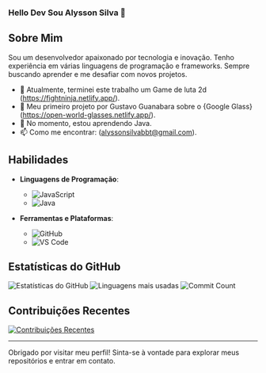 ### Hello Dev Sou Alysson Silva 👋

## Sobre Mim

Sou um desenvolvedor apaixonado por tecnologia e inovação. Tenho experiência em várias linguagens de programação e frameworks. Sempre buscando aprender e me desafiar com novos projetos.

- 🔭 Atualmente, terminei este trabalho um Game de luta 2d (https://fightninja.netlify.app/).
- 🔭 Meu primeiro projeto por Gustavo Guanabara sobre o {Google Glass} (https://open-world-glasses.netlify.app/).
- 🌱 No momento, estou aprendendo Java.
- 📫 Como me encontrar: (alyssonsilvabbt@gmail.com).


## Habilidades

- **Linguagens de Programação**: 
  - ![JavaScript](https://img.shields.io/badge/-JavaScript-F7DF1E?style=flat-square&logo=javascript&logoColor=black)
  - ![Java](https://img.shields.io/badge/-Java-007396?style=flat-square&logo=java&logoColor=white)



- **Ferramentas e Plataformas**: 
  - ![GitHub](https://img.shields.io/badge/-GitHub-181717?style=flat-square&logo=github&logoColor=white)
  - ![VS Code](https://img.shields.io/badge/-VS%20Code-007ACC?style=flat-square&logo=visual-studio-code&logoColor=white)
  



## Estatísticas do GitHub

![Estatísticas do GitHub](https://github-readme-stats.vercel.app/api?username=AlyssonSilvahub&show_icons=true&theme=radical)
![Linguagens mais usadas](https://github-readme-stats.vercel.app/api/top-langs/?username=AlyssonSilvahub&layout=compact&theme=radical)
![Commit Count](https://komarev.com/ghpvc/?username=AlyssonSilvahub&label=Commits&color=blue&style=flat-square)

## Contribuições Recentes

[![Contribuições Recentes](https://github-readme-streak-stats.herokuapp.com/?user=AlyssonSilvahub&theme=radical)](https://github.com/seu-usuario)


---

Obrigado por visitar meu perfil! Sinta-se à vontade para explorar meus repositórios e entrar em contato.

  
